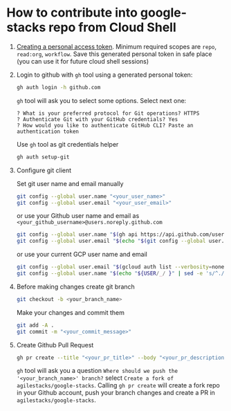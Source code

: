 # How to contribute into google-stacks repo from Cloud Shell

1. [Creating a personal access token](https://docs.github.com/en/authentication/keeping-your-account-and-data-secure/creating-a-personal-access-token). Minimum required scopes are `repo`, `read:org`, `workflow`. Save this generated personal token in safe place (you can use it for future cloud shell sessions)

2. Login to github with `gh` tool using a generated personal token:

   ```bash
   gh auth login -h github.com
   ```

   `gh` tool will ask you to select some options. Select next one:

   ```text
   ? What is your preferred protocol for Git operations? HTTPS
   ? Authenticate Git with your GitHub credentials? Yes
   ? How would you like to authenticate GitHub CLI? Paste an authentication token
   ```

   Use `gh` tool as git credentials helper

   ```bash
   gh auth setup-git
   ```

3. Configure git client

   Set git user name and email manually

   ```bash
   git config --global user.name "<your_user_name>"
   git config --global user.email "<your_user_email>"
   ```

   or use your Github user name and email as `<your_github_username>@users.noreply.github.com`

   ```bash
   git config --global user.name "$(gh api https://api.github.com/user | jq -crM '.login')"
   git config --global user.email "$(echo "$(git config --global user.name)@users.noreply.github.com")"
   ```

   or use your current GCP user name and email

   ```bash
   git config --global user.email "$(gcloud auth list --verbosity=none --filter=status:ACTIVE --format="json(account)" | jq -cMr '. | first | . account')"
   git config --global user.name "$(echo "${USER/_/ }" | sed -e 's/^./\U&/g;  s/ ./\U&/g')"
   ```

4. Before making changes create git branch

   ```bash
   git checkout -b <your_branch_name>
   ```

   Make your changes and commit them

   ```bash
   git add -A .
   git commit -m "<your_commit_message>"
   ```

5. Create Github Pull Request

   ```bash
   gh pr create --title "<your_pr_title>" --body "<your_pr_description>"
   ```

   `gh` tool will ask you a question `Where should we push the '<your_branch_name>' branch?` select `Create a fork of agilestacks/google-stacks`.
   Calling `gh pr create` will create a fork repo in your Github account, push your branch changes and create a PR in `agilestacks/google-stacks`.
